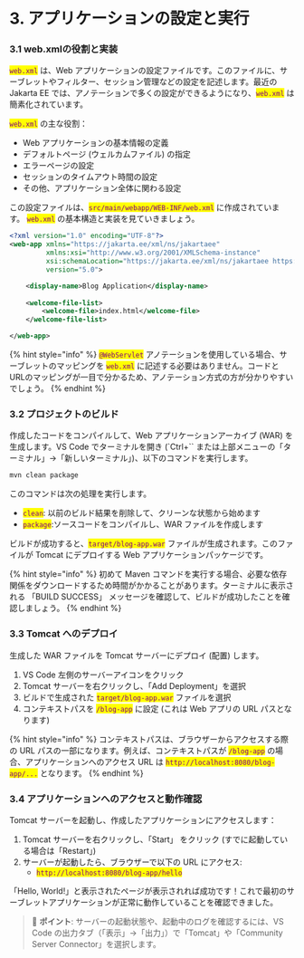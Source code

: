 # 3. アプリケーションの設定と実行

### 3.1 web.xmlの役割と実装

<mark style="color:purple;">`web.xml`</mark> は、Web アプリケーションの設定ファイルです。このファイルに、サーブレットやフィルター、セッション管理などの設定を記述します。最近の Jakarta EE では、アノテーションで多くの設定ができるようになり、<mark style="color:purple;">`web.xml`</mark> は簡素化されています。

<mark style="color:purple;">`web.xml`</mark> の主な役割：

* Web アプリケーションの基本情報の定義
* デフォルトページ (ウェルカムファイル) の指定
* エラーページの設定
* セッションのタイムアウト時間の設定
* その他、アプリケーション全体に関わる設定

この設定ファイルは、<mark style="color:purple;">`src/main/webapp/WEB-INF/web.xml`</mark> に作成されています。 <mark style="color:purple;">`web.xml`</mark> の基本構造と実装を見ていきましょう。

```xml
<?xml version="1.0" encoding="UTF-8"?>
<web-app xmlns="https://jakarta.ee/xml/ns/jakartaee"
         xmlns:xsi="http://www.w3.org/2001/XMLSchema-instance"
         xsi:schemaLocation="https://jakarta.ee/xml/ns/jakartaee https://jakarta.ee/xml/ns/jakartaee/web-app_5_0.xsd"
         version="5.0">

    <display-name>Blog Application</display-name>
    
    <welcome-file-list>
        <welcome-file>index.html</welcome-file>
    </welcome-file-list>

</web-app>
```

{% hint style="info" %}
<mark style="color:purple;">`@WebServlet`</mark> アノテーションを使用している場合、サーブレットのマッピングを <mark style="color:purple;">`web.xml`</mark> に記述する必要はありません。コードと URLのマッピングが一目で分かるため、アノテーション方式の方が分かりやすいでしょう。
{% endhint %}



### 3.2 プロジェクトのビルド

作成したコードをコンパイルして、Web アプリケーションアーカイブ (WAR) を生成します。VS Code でターミナルを開き (\`Ctrl+\`\` または上部メニューの「ターミナル」→「新しいターミナル」)、以下のコマンドを実行します。

```bash
mvn clean package
```

このコマンドは次の処理を実行します。

* <mark style="color:purple;">`clean`</mark>: 以前のビルド結果を削除して、クリーンな状態から始めます
* <mark style="color:purple;">`package`</mark>:ソースコードをコンパイルし、WAR ファイルを作成します

ビルドが成功すると、<mark style="color:purple;">`target/blog-app.war`</mark> ファイルが生成されます。このファイルが Tomcat にデプロイする Web アプリケーションパッケージです。

{% hint style="info" %}
初めて Maven コマンドを実行する場合、必要な依存関係をダウンロードするため時間がかかることがあります。ターミナルに表示される 「BUILD SUCCESS」 メッセージを確認して、ビルドが成功したことを確認しましょう。
{% endhint %}



### 3.3 Tomcat へのデプロイ

生成した WAR ファイルを Tomcat サーバーにデプロイ (配置) します。

1. VS Code 左側のサーバーアイコンをクリック
2. Tomcat サーバーを右クリックし、「Add Deployment」を選択
3. ビルドで生成された <mark style="color:purple;">`target/blog-app.war`</mark> ファイルを選択
4. コンテキストパスを <mark style="color:purple;">`/blog-app`</mark> に設定 (これは Web アプリの URL パスとなります)

{% hint style="info" %}
&#x20;コンテキストパスは、ブラウザーからアクセスする際の URL パスの一部になります。例えば、コンテキストパスが <mark style="color:purple;">`/blog-app`</mark> の場合、アプリケーションへのアクセス URL は <mark style="color:purple;">`http://localhost:8080/blog-app/...`</mark> となります。
{% endhint %}



### 3.4 アプリケーションへのアクセスと動作確認

Tomcat サーバーを起動し、作成したアプリケーションにアクセスします：

1. Tomcat サーバーを右クリックし、「Start」 をクリック (すでに起動している場合は「Restart」)
2. サーバーが起動したら、ブラウザーで以下の URL にアクセス:
   * <mark style="color:purple;">`http://localhost:8080/blog-app/hello`</mark>

「Hello, World!」と表示されたページが表示されれば成功です！これで最初のサーブレットアプリケーションが正常に動作していることを確認できました。

> 📝 **ポイント**: サーバーの起動状態や、起動中のログを確認するには、VS Code の出力タブ（「表示」→「出力」）で「Tomcat」や「Community Server Connector」を選択します。
